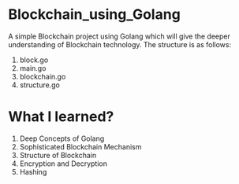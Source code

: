# Blockchain_using_Golang
A simple Blockchain project using Golang which will give the deeper understanding of Blockchain technology.
The structure is as follows:
1. block.go
2. main.go
3. blockchain.go
4. structure.go
# What I learned?
1. Deep Concepts of Golang
2. Sophisticated Blockchain Mechanism
3. Structure of Blockchain
4. Encryption and Decryption
5. Hashing
